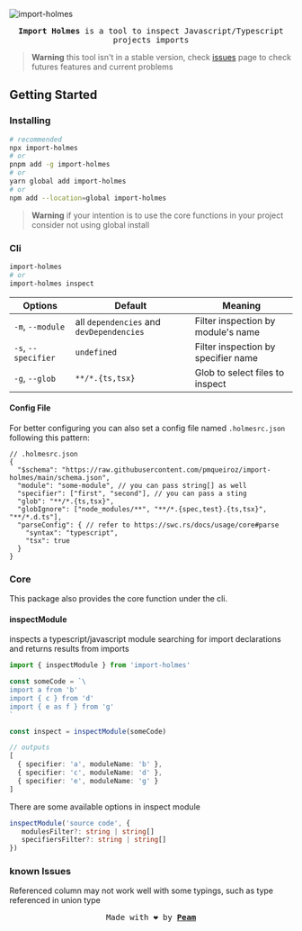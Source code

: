 [peam-url]: https://pmqueiroz.com
[src-url]: https://swc.rs/
[issues-url]: https://github.com/pmqueiroz/import-holmes/issues

![import-holmes](./.github/brand.png)

<div align="center">

<samp> **Import Holmes** is a tool to inspect Javascript/Typescript projects imports</samp> 

</div>

> **Warning** this tool isn't in a stable version, check [issues][issues-url] page to check futures features and current problems

## Getting Started

### Installing

```sh
# recommended
npx import-holmes
# or
pnpm add -g import-holmes
# or
yarn global add import-holmes
# or
npm add --location=global import-holmes
```
> **Warning** if your intention is to use the core functions in your project consider not using global install

### Cli

```sh
import-holmes
# or
import-holmes inspect
```

| Options | Default | Meaning |
|---------|---------|---------|
| `-m`, `--module` | all `dependencies` and `devDependencies` | Filter inspection by module's name |
| `-s`, `--specifier` | `undefined` | Filter inspection by specifier name |
| `-g`, `--glob` | `**/*.{ts,tsx}` | Glob to select files to inspect |

#### Config File

For better configuring you can also set a config file named `.holmesrc.json` following this pattern:

```jsonc
// .holmesrc.json
{
  "$schema": "https://raw.githubusercontent.com/pmqueiroz/import-holmes/main/schema.json",
  "module": "some-module", // you can pass string[] as well
  "specifier": ["first", "second"], // you can pass a sting
  "glob": "**/*.{ts,tsx}",
  "globIgnore": ["node_modules/**", "**/*.{spec,test}.{ts,tsx}", "**/*.d.ts"],
  "parseConfig": { // refer to https://swc.rs/docs/usage/core#parse
    "syntax": "typescript",
    "tsx": true
  }
}
```

### Core

This package also provides the core function under the cli.

#### inspectModule

inspects a typescript/javascript module searching for import declarations and returns results from imports 

```ts
import { inspectModule } from 'import-holmes'

const someCode = `\
import a from 'b'
import { c } from 'd'
import { e as f } from 'g'
`

const inspect = inspectModule(someCode)

// outputs
[
  { specifier: 'a', moduleName: 'b' },
  { specifier: 'c', moduleName: 'd' },
  { specifier: 'e', moduleName: 'g' }
]
```
There are some available options in inspect module

```ts
inspectModule('source code', {
   modulesFilter?: string | string[]
   specifiersFilter?: string | string[]
})
```

### known Issues

Referenced column may not work well with some typings, such as type referenced in union type

<div align="center">

<samp>Made with :heart: by [**Peam**][peam-url]</samp> 

</div>
